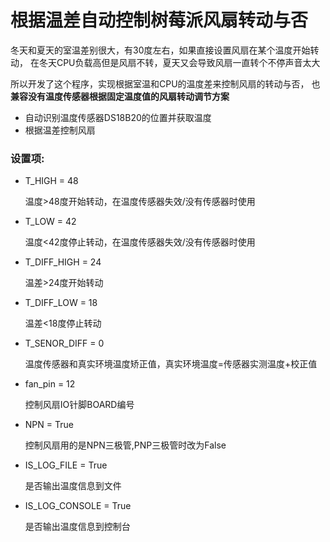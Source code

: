 # 根据温差自动控制树莓派风扇转动与否
冬天和夏天的室温差别很大，有30度左右，如果直接设置风扇在某个温度开始转动，
在冬天CPU负载高但是风扇不转，夏天又会导致风扇一直转个不停声音太大

所以开发了这个程序，实现根据室温和CPU的温度差来控制风扇的转动与否，
也**兼容没有温度传感器根据固定温度值的风扇转动调节方案**

- 自动识别温度传感器DS18B20的位置并获取温度
- 根据温差控制风扇

### 设置项:

- T_HIGH = 48

	温度>48度开始转动，在温度传感器失效/没有传感器时使用

- T_LOW = 42

	温度<42度停止转动，在温度传感器失效/没有传感器时使用
	
- T_DIFF_HIGH = 24

	温差>24度开始转动
	
- T_DIFF_LOW = 18

	温差<18度停止转动
	
- T_SENOR_DIFF = 0

	温度传感器和真实环境温度矫正值，真实环境温度=传感器实测温度+校正值
	
- fan_pin = 12

	控制风扇IO针脚BOARD编号
	
- NPN = True

	控制风扇用的是NPN三极管,PNP三极管时改为False
	
- IS_LOG_FILE = True

	是否输出温度信息到文件
	
- IS_LOG_CONSOLE = True

	是否输出温度信息到控制台



